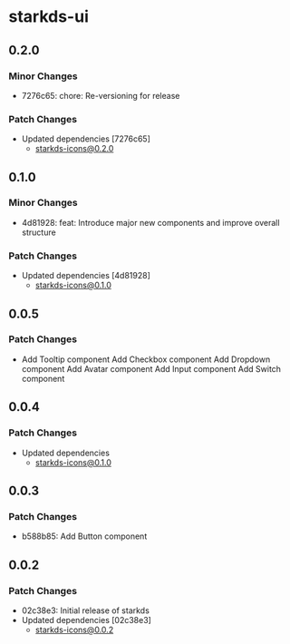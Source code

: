 # starkds-ui

## 0.2.0

### Minor Changes

- 7276c65: chore: Re-versioning for release

### Patch Changes

- Updated dependencies [7276c65]
  - starkds-icons@0.2.0

## 0.1.0

### Minor Changes

- 4d81928: feat: Introduce major new components and improve overall structure

### Patch Changes

- Updated dependencies [4d81928]
  - starkds-icons@0.1.0

## 0.0.5

### Patch Changes

- Add Tooltip component
  Add Checkbox component
  Add Dropdown component
  Add Avatar component
  Add Input component
  Add Switch component

## 0.0.4

### Patch Changes

- Updated dependencies
  - starkds-icons@0.1.0

## 0.0.3

### Patch Changes

- b588b85:
  Add Button component

## 0.0.2

### Patch Changes

- 02c38e3: Initial release of starkds
- Updated dependencies [02c38e3]
  - starkds-icons@0.0.2
